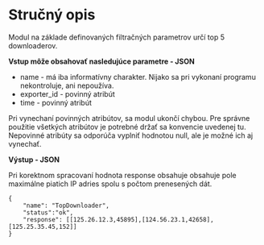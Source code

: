 Stručný opis
===================

 Modul na základe definovaných filtračných parametrov určí top 5 downloaderov. 

**Vstup môže obsahovať nasledujúce parametre - JSON**

 - name - má iba informatívny charakter. Nijako sa pri vykonaní programu nekontroluje, ani nepoužíva.
 - exporter_id - povinný atribút
 - time - povinný atribút

Pri vynechaní povinných atribútov, sa modul ukončí chybou. Pre správne použitie všetkých atribútov je potrebné držať sa konvencie uvedenej tu. Nepovinné atribúty sa odporúča vyplniť hodnotou null, ale je možné ich aj vynechať. 



 **Výstup - JSON**

Pri korektnom spracovaní hodnota response obsahuje obsahuje pole maximálne piatich IP adries spolu s počtom prenesených dát.

	{
        "name": "TopDownloader",
        "status":"ok",
        "response": [[125.26.12.3,45895],[124.56.23.1,42658],[125.25.35.45,152]] 
	}